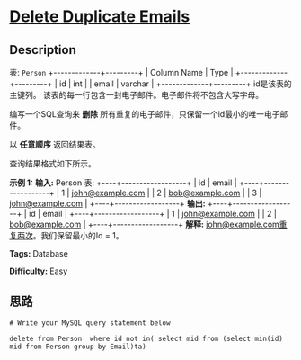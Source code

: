 # [Delete Duplicate Emails][title]

## Description

表: `Person`
            +-------------+---------+    | Column Name | Type    |    +-------------+---------+    | id          | int     |    | email       | varchar |    +-------------+---------+    id是该表的主键列。    该表的每一行包含一封电子邮件。电子邮件将不包含大写字母。    



编写一个SQL查询来 **删除** 所有重复的电子邮件，只保留一个id最小的唯一电子邮件。

以 **任意顺序** 返回结果表。

查询结果格式如下所示。



**示例 1:**
            **输入:**     Person 表:    +----+------------------+    | id | email            |    +----+------------------+    | 1  | john@example.com |    | 2  | bob@example.com  |    | 3  | john@example.com |    +----+------------------+    **输出:**     +----+------------------+    | id | email            |    +----+------------------+    | 1  | john@example.com |    | 2  | bob@example.com  |    +----+------------------+    **解释:** john@example.com重复两次。我们保留最小的Id = 1。


**Tags:** Database

**Difficulty:** Easy

## 思路

``` mysql
# Write your MySQL query statement below
delete from Person  where id not in( select mid from (select min(id) mid from Person group by Email)ta)
```

[title]: https://leetcode-cn.com/problems/delete-duplicate-emails

